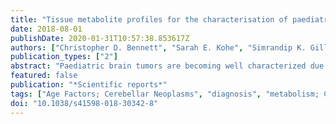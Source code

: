 ```yaml
---
title: "Tissue metabolite profiles for the characterisation of paediatric cerebellar tumours."
date: 2018-08-01
publishDate: 2020-01-31T10:57:38.853617Z
authors: ["Christopher D. Bennett", "Sarah E. Kohe", "Simrandip K. Gill", "Nigel P. Davies", "Martin Wilson", "Lisa C. D. Storer", "Timothy Ritzmann", "Simon M. L. Paine", "Ian S. Scott", "Ina Nicklaus-Wollenteit", "Daniel A. Tennant", "Richard G. Grundy", "Andrew C. Peet"]
publication_types: ["2"]
abstract: "Paediatric brain tumors are becoming well characterized due to large genomic and epigenomic studies. Metabolomics is a powerful analytical approach aiding in the characterization of tumors. This study shows that common cerebellar tumors have metabolite profiles sufficiently different to build accurate, robust diagnostic classifiers, and that the metabolite profiles can be used to assess differences in metabolism between the tumors. Tissue metabolite profiles were obtained from cerebellar ependymoma (n = 18), medulloblastoma (n = 36), pilocytic astrocytoma (n = 24) and atypical teratoid/rhabdoid tumors (n = 5) samples using HR-MAS. Quantified metabolites accurately discriminated the tumors; classification accuracies were 94% for ependymoma and medulloblastoma and 92% for pilocytic astrocytoma. Using current intraoperative examination the diagnostic accuracy was 72% for ependymoma, 90% for medulloblastoma and 89% for pilocytic astrocytoma. Elevated myo-inositol was characteristic of ependymoma whilst high taurine, phosphocholine and glycine distinguished medulloblastoma. Glutamine, hypotaurine and N-acetylaspartate (NAA) were increased in pilocytic astrocytoma. High lipids, phosphocholine and glutathione were important for separating ATRTs from medulloblastomas. This study demonstrates the ability of metabolic profiling by HR-MAS on small biopsy tissue samples to characterize these tumors. Analysis of tissue metabolite profiles has advantages in terms of minimal tissue pre-processing, short data acquisition time giving the potential to be used as part of a rapid diagnostic work-up."
featured: false
publication: "*Scientific reports*"
tags: ["Age Factors; Cerebellar Neoplasms", "diagnosis", "metabolism; Child; Computational Biology", "methods; Humans; Metabolic Networks and Pathways; Metabolome; Metabolomics", "methods; Reproducibility of Results; Spectrum Analysis"]
doi: "10.1038/s41598-018-30342-8"
---
```


